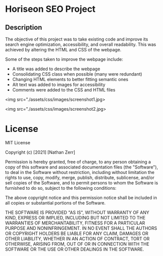 # Horiseon SEO Project

## Description

The objective of this project was to take existing code and improve its search engine optimization, accessibility, and overall readability. This was achieved by altering the HTML and CSS of the webpage. 

Some of the steps taken to improve the webpage include:

- A title was added to describe the webpage
- Consolidating CSS class when possible (many were redundant)
- Changing HTML elements to better fitting semantic ones
- Alt text was added to images for accessibility
- Comments were added to the CSS and HTML files

<img src="./assets/css/images/screenshot1.jpg>

<img src="./assets/css/images/screenshot2.jpg>

# License

MIT License

Copyright (c) [2021] [Nathan Zerr]

Permission is hereby granted, free of charge, to any person obtaining a copy
of this software and associated documentation files (the "Software"), to deal
in the Software without restriction, including without limitation the rights
to use, copy, modify, merge, publish, distribute, sublicense, and/or sell
copies of the Software, and to permit persons to whom the Software is
furnished to do so, subject to the following conditions:

The above copyright notice and this permission notice shall be included in all
copies or substantial portions of the Software.

THE SOFTWARE IS PROVIDED "AS IS", WITHOUT WARRANTY OF ANY KIND, EXPRESS OR
IMPLIED, INCLUDING BUT NOT LIMITED TO THE WARRANTIES OF MERCHANTABILITY,
FITNESS FOR A PARTICULAR PURPOSE AND NONINFRINGEMENT. IN NO EVENT SHALL THE
AUTHORS OR COPYRIGHT HOLDERS BE LIABLE FOR ANY CLAIM, DAMAGES OR OTHER
LIABILITY, WHETHER IN AN ACTION OF CONTRACT, TORT OR OTHERWISE, ARISING FROM,
OUT OF OR IN CONNECTION WITH THE SOFTWARE OR THE USE OR OTHER DEALINGS IN THE
SOFTWARE.
